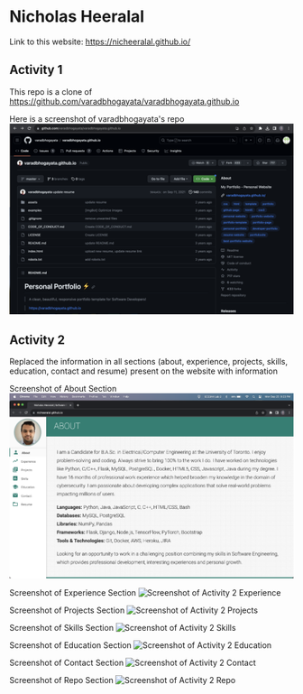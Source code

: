 # Nicholas Heeralal
Link to this website: https://nicheeralal.github.io/

## Activity 1
This repo is a clone of https://github.com/varadbhogayata/varadbhogayata.github.io  

Here is a screenshot of varadbhogayata's repo
![Screenshot of Activity 1](/Screenshots/Activity_1_Lab_2.png)

## Activity 2
Replaced the information in all sections (about, experience, projects, skills, education,
contact and resume) present on the website with  information

Screenshot of About Section
![Screenshot of Activity 2 About](/Screenshots/Activity_2_Lab_2_About.png)

Screenshot of Experience Section
![Screenshot of Activity 2 Experience](/Screenshots/Activity_1_Lab_2_Experience.png)

Screenshot of Projects Section
![Screenshot of Activity 2 Projects](/Screenshots/Activity_1_Lab_2_Projects.png)

Screenshot of Skills Section
![Screenshot of Activity 2 Skills](/Screenshots/Activity_1_Lab_2_Skills.png)

Screenshot of Education Section
![Screenshot of Activity 2 Education](/Screenshots/Activity_1_Lab_2_Education.png)

Screenshot of Contact Section
![Screenshot of Activity 2 Contact](/Screenshots/Activity_1_Lab_2_Contact.png)

Screenshot of Repo Section
![Screenshot of Activity 2 Repo](/Screenshots/Activity_1_Lab_2_Repo.png)